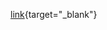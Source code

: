 
[link](https://raw.githack.com/Tracking-the-trackers/Tracking-the-trackers.github.io/main/PDFs/list.html){target="_blank"}
